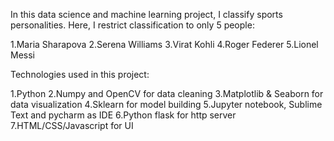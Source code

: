 In this data science and machine learning project, I classify sports personalities. Here, I restrict classification to only 5 people: 

1.Maria Sharapova
2.Serena Williams
3.Virat Kohli
4.Roger Federer
5.Lionel Messi

Technologies used in this project:

1.Python
2.Numpy and OpenCV for data cleaning
3.Matplotlib & Seaborn for data visualization
4.Sklearn for model building
5.Jupyter notebook, Sublime Text and pycharm as IDE
6.Python flask for http server
7.HTML/CSS/Javascript for UI
